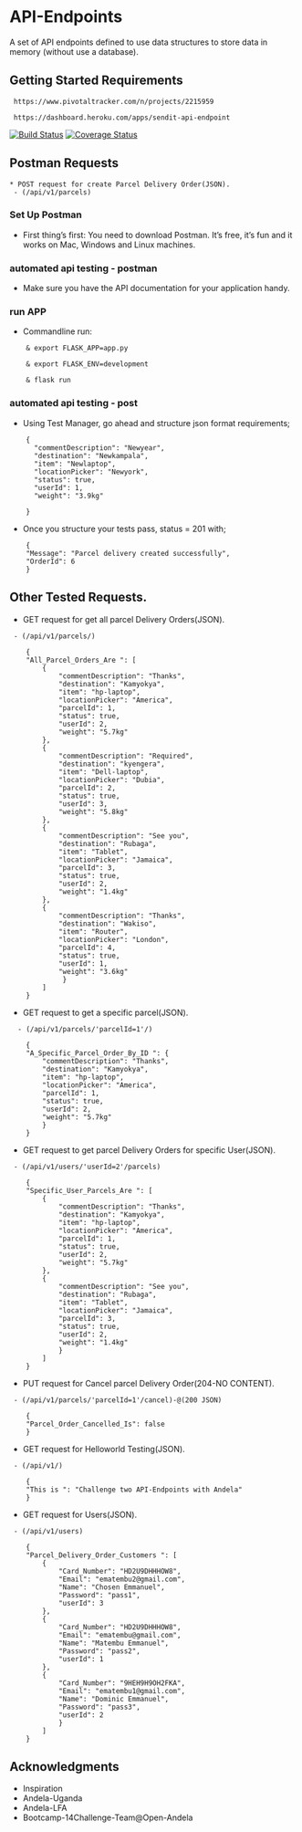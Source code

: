 # API-Endpoints

A set of API endpoints defined to use data structures
to store data in memory (without use a database).

## Getting Started Requirements

```
 https://www.pivotaltracker.com/n/projects/2215959
```
```
 https://dashboard.heroku.com/apps/sendit-api-endpoint

``` 

[![Build Status](https://travis-ci.com/ManuelDominic/API-Endpoints.svg?branch=develop)](https://travis-ci.com/ManuelDominic/API-Endpoints) 
[![Coverage Status](https://coveralls.io/repos/github/ManuelDominic/API-Endpoints/badge.svg?branch=develop)](https://coveralls.io/github/ManuelDominic/API-Endpoints?branch=develop)
 

## Postman Requests
```
* POST request for create Parcel Delivery Order(JSON).
 - (/api/v1/parcels)
```
### Set Up Postman
* First thing’s first: You need to download Postman. It’s free, it’s fun and it works on Mac, Windows and Linux machines.

### automated api testing - postman
* Make sure you have the API documentation for your application handy.

### run APP
* Commandline run:
```
	& export FLASK_APP=app.py

	& export FLASK_ENV=development

	& flask run
```

### automated api testing - post
* Using Test Manager, go ahead and structure json format requirements;
```
	{
      "commentDescription": "Newyear", 
      "destination": "Newkampala", 
      "item": "Newlaptop", 
      "locationPicker": "Newyork", 
      "status": true, 
      "userId": 1, 
      "weight": "3.9kg"
      
	}
```
* Once you structure your tests pass, status = 201 with;
```	
	{
    "Message": "Parcel delivery created successfully",
    "OrderId": 6
	}
```

## Other Tested Requests.

* GET request for get all parcel Delivery Orders(JSON).
```
 - (/api/v1/parcels/)

	{
    "All_Parcel_Orders_Are ": [
        {
            "commentDescription": "Thanks",
            "destination": "Kamyokya",
            "item": "hp-laptop",
            "locationPicker": "America",
            "parcelId": 1,
            "status": true,
            "userId": 2,
            "weight": "5.7kg"
        },
        {
            "commentDescription": "Required",
            "destination": "kyengera",
            "item": "Dell-laptop",
            "locationPicker": "Dubia",
            "parcelId": 2,
            "status": true,
            "userId": 3,
            "weight": "5.8kg"
        },
        {
            "commentDescription": "See you",
            "destination": "Rubaga",
            "item": "Tablet",
            "locationPicker": "Jamaica",
            "parcelId": 3,
            "status": true,
            "userId": 2,
            "weight": "1.4kg"
        },
        {
            "commentDescription": "Thanks",
            "destination": "Wakiso",
            "item": "Router",
            "locationPicker": "London",
            "parcelId": 4,
            "status": true,
            "userId": 1,
            "weight": "3.6kg"
       		 }
   	 	]
	}

```
* GET request to get a specific parcel(JSON).
```
  - (/api/v1/parcels/'parcelId=1'/)

	{
    "A_Specific_Parcel_Order_By_ID ": {
        "commentDescription": "Thanks",
        "destination": "Kamyokya",
        "item": "hp-laptop",
        "locationPicker": "America",
        "parcelId": 1,
        "status": true,
        "userId": 2,
        "weight": "5.7kg"
		}
	}

```
* GET request to get parcel Delivery Orders for specific User(JSON).
```
 - (/api/v1/users/'userId=2'/parcels)

    {
    "Specific_User_Parcels_Are ": [
        {
            "commentDescription": "Thanks",
            "destination": "Kamyokya",
            "item": "hp-laptop",
            "locationPicker": "America",
            "parcelId": 1,
            "status": true,
            "userId": 2,
            "weight": "5.7kg"
        },
        {
            "commentDescription": "See you",
            "destination": "Rubaga",
            "item": "Tablet",
            "locationPicker": "Jamaica",
            "parcelId": 3,
            "status": true,
            "userId": 2,
            "weight": "1.4kg"
			}
		]
	}

```
* PUT request for Cancel parcel Delivery Order(204-NO CONTENT).
```
 - (/api/v1/parcels/'parcelId=1'/cancel)-@(200 JSON)

 	{
    "Parcel_Order_Cancelled_Is": false
	}
```
* GET request for Helloworld Testing(JSON).
```
 - (/api/v1/)

 	{
    "This is ": "Challenge two API-Endpoints with Andela"
	}

```
* GET request for Users(JSON).
```
 - (/api/v1/users)

 	{
    "Parcel_Delivery_Order_Customers ": [
        {
            "Card_Number": "HD2U9DHHHOW8",
            "Email": "ematembu2@gmail.com",
            "Name": "Chosen Emmanuel",
            "Password": "pass1",
            "userId": 3
        },
        {
            "Card_Number": "HD2U9DHHHOW8",
            "Email": "ematembu@gmail.com",
            "Name": "Matembu Emmanuel",
            "Password": "pass2",
            "userId": 1
        },
        {
            "Card_Number": "9HEH9H9OH2FKA",
            "Email": "ematembu1@gmail.com",
            "Name": "Dominic Emmanuel",
            "Password": "pass3",
            "userId": 2
			}
		]
	}

```
## Acknowledgments
* Inspiration
* Andela-Uganda
* Andela-LFA
* Bootcamp-14Challenge-Team@Open-Andela

